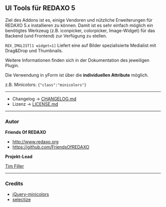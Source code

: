 ## UI Tools für REDAXO 5

Ziel des Addons ist es, einige Vendoren und nützliche Erweiterungen für REDAXO 5.x installieren zu können. Damit ist es sehr einfach möglich ein benötigtes Werkzeug (z.B. iconpicker, colorpicker, Image-Widget) für das Backend (und Frontend) zur Verfügung zu stellen.

`REX_IMGLIST[1 widget=1]`
Liefert eine auf Bilder spezialisierte Medialist mit Drag&Drop und Thumbnails. 

Weitere Informationen finden sich in der Dokumentation des jeweiligen Plugin.

Die Verwendung in yForm ist über die **individuellen Attribute** möglich.  

z.B. Minicolors: `{"class":"minicolors"}`


___
* Changelog -> [CHANGELOG.md](CHANGELOG.md)
* Lizenz ->  [LICENSE.md](LICENSE.md)


---

### Autor

**Friends Of REDAXO**

* http://www.redaxo.org
* https://github.com/FriendsOfREDAXO

**Projekt-Lead**

[Tim Filler](https://github.com/elricco)

___
### Credits

- [jQuery-minicolors](https://github.com/claviska/jquery-minicolors)
- [selectize](https://github.com/selectize/selectize.js/)
